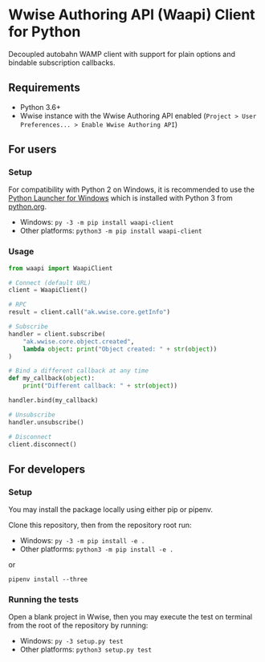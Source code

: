 # Wwise Authoring API (Waapi) Client for Python
Decoupled autobahn WAMP client with support for plain options and bindable subscription callbacks.

## Requirements
* Python 3.6+
* Wwise instance with the Wwise Authoring API enabled (`Project > User Preferences... > Enable Wwise Authoring API`)

## For users
### Setup
For compatibility with Python 2 on Windows, it is recommended to use the [Python Launcher for Windows](https://docs.python.org/3/using/windows.html#launcher) which is installed with Python 3 from [python.org](https://www.python.org).

* Windows: `py -3 -m pip install waapi-client` 
* Other platforms: `python3 -m pip install waapi-client`

### Usage
```python
from waapi import WaapiClient

# Connect (default URL)
client = WaapiClient()

# RPC
result = client.call("ak.wwise.core.getInfo")

# Subscribe
handler = client.subscribe(
    "ak.wwise.core.object.created",
    lambda object: print("Object created: " + str(object))
)

# Bind a different callback at any time
def my_callback(object):
    print("Different callback: " + str(object))

handler.bind(my_callback)

# Unsubscribe
handler.unsubscribe()

# Disconnect
client.disconnect()
```

## For developers
### Setup
You may install the package locally using either pip or pipenv.

Clone this repository, then from the repository root run:

* Windows: `py -3 -m pip install -e .` 
* Other platforms: `python3 -m pip install -e .`

or

`pipenv install --three`

### Running the tests
Open a blank project in Wwise, then you may execute the test on terminal from the root of the repository by running:

* Windows: `py -3 setup.py test` 
* Other platforms: `python3 setup.py test`